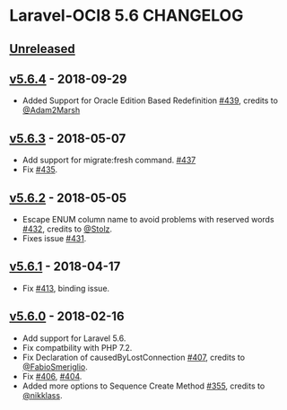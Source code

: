 # Laravel-OCI8 5.6 CHANGELOG

## [Unreleased]

## [v5.6.4] - 2018-09-29

- Added Support for Oracle Edition Based Redefinition [#439], credits to [@Adam2Marsh]

## [v5.6.3] - 2018-05-07

- Add support for migrate:fresh command. [#437]
- Fix [#435].

## [v5.6.2] - 2018-05-05

- Escape ENUM column name to avoid problems with reserved words [#432], credits to [@Stolz].
- Fixes issue [#431].

## [v5.6.1] - 2018-04-17

- Fix [#413], binding issue. 

## [v5.6.0] - 2018-02-16

- Add support for Laravel 5.6.
- Fix compatbility with PHP 7.2.
- Fix Declaration of causedByLostConnection [#407], credits to [@FabioSmeriglio].
- Fix [#406], [#404].
- Added more options to Sequence Create Method [#355], credits to [@nikklass].

[Unreleased]: https://github.com/yajra/laravel-oci8/compare/v5.6.4...5.6
[v5.6.4]: https://github.com/yajra/laravel-oci8/compare/v5.6.3...v5.6.4
[v5.6.3]: https://github.com/yajra/laravel-oci8/compare/v5.6.2...v5.6.3
[v5.6.2]: https://github.com/yajra/laravel-oci8/compare/v5.6.1...v5.6.2
[v5.6.1]: https://github.com/yajra/laravel-oci8/compare/v5.6.0...v5.6.1
[v5.6.0]: https://github.com/yajra/laravel-oci8/compare/v5.5.7...v5.6.0

[#355]: https://github.com/yajra/laravel-oci8/pull/355
[#407]: https://github.com/yajra/laravel-oci8/pull/407
[#432]: https://github.com/yajra/laravel-oci8/pull/432
[#437]: https://github.com/yajra/laravel-oci8/pull/437
[#439]: https://github.com/yajra/laravel-oci8/pull/439

[#413]: https://github.com/yajra/laravel-oci8/issue/413
[#406]: https://github.com/yajra/laravel-oci8/issue/406
[#404]: https://github.com/yajra/laravel-oci8/issue/404
[#431]: https://github.com/yajra/laravel-oci8/issue/431
[#435]: https://github.com/yajra/laravel-oci8/issue/435

[@FabioSmeriglio]: https://github.com/FabioSmeriglio
[@nikklass]: https://github.com/nikklass
[@Stolz]: https://github.com/Stolz
[@Adam2Marsh]: https://github.com/Adam2Marsh
